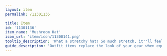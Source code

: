 ```yaml
---
layout: item
permalink: /11301136

title: Item
id: '11301136'
item_name: 'Mushroom Hat'
icon_url: 'item/icon/11300141.png'
tooltip_description: 'What a stretchy hat! So much stretch, it''ll feel like it was made just for you!'
guide_description: 'Outfit items replace the look of your gear when equipped.'
---
```

